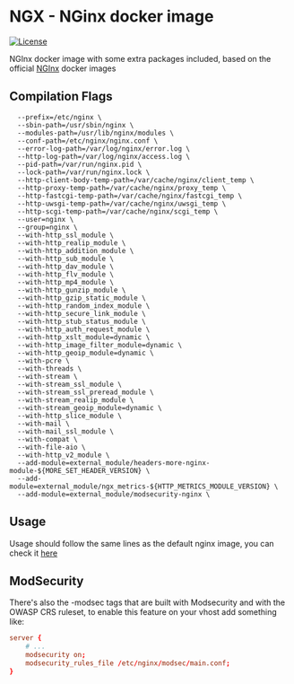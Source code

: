 NGX - NGinx docker image
==============================

[![License](https://img.shields.io/badge/license-MIT-green.svg)](https://git.thebarrens.nu/wolvie/ngx/blob/master/LICENSE)

NGInx docker image with some extra packages included, based on the official [NGInx](https://github.com/nginxinc/docker-nginx) docker images

Compilation Flags
-----------------

```shell
  --prefix=/etc/nginx \
  --sbin-path=/usr/sbin/nginx \
  --modules-path=/usr/lib/nginx/modules \
  --conf-path=/etc/nginx/nginx.conf \
  --error-log-path=/var/log/nginx/error.log \
  --http-log-path=/var/log/nginx/access.log \
  --pid-path=/var/run/nginx.pid \
  --lock-path=/var/run/nginx.lock \
  --http-client-body-temp-path=/var/cache/nginx/client_temp \
  --http-proxy-temp-path=/var/cache/nginx/proxy_temp \
  --http-fastcgi-temp-path=/var/cache/nginx/fastcgi_temp \
  --http-uwsgi-temp-path=/var/cache/nginx/uwsgi_temp \
  --http-scgi-temp-path=/var/cache/nginx/scgi_temp \
  --user=nginx \
  --group=nginx \
  --with-http_ssl_module \
  --with-http_realip_module \
  --with-http_addition_module \
  --with-http_sub_module \
  --with-http_dav_module \
  --with-http_flv_module \
  --with-http_mp4_module \
  --with-http_gunzip_module \
  --with-http_gzip_static_module \
  --with-http_random_index_module \
  --with-http_secure_link_module \
  --with-http_stub_status_module \
  --with-http_auth_request_module \
  --with-http_xslt_module=dynamic \
  --with-http_image_filter_module=dynamic \
  --with-http_geoip_module=dynamic \
  --with-pcre \
  --with-threads \
  --with-stream \
  --with-stream_ssl_module \
  --with-stream_ssl_preread_module \
  --with-stream_realip_module \
  --with-stream_geoip_module=dynamic \
  --with-http_slice_module \
  --with-mail \
  --with-mail_ssl_module \
  --with-compat \
  --with-file-aio \
  --with-http_v2_module \
  --add-module=external_module/headers-more-nginx-module-${MORE_SET_HEADER_VERSION} \
  --add-module=external_module/ngx_metrics-${HTTP_METRICS_MODULE_VERSION} \
  --add-module=external_module/modsecurity-nginx \
```

Usage
-----

Usage should follow the same lines as the default nginx image, you can check it [here](https://hub.docker.com/_/nginx/)

ModSecurity
-----------

There's also the -modsec tags that are built with Modsecurity and with the OWASP CRS ruleset, to enable this feature on your vhost add something like:

```conf
server {
    # ...
    modsecurity on;
    modsecurity_rules_file /etc/nginx/modsec/main.conf;
}
```
